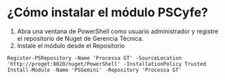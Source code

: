 # ¿Cómo instalar el módulo PSCyfe?

1. Abra una ventana de PowerShell como usuario administrador y registre el repositorio de Nuget de Gerencia Técnica.
2. Instale el módulo desde el Repositorio

```
Register-PSRepository -Name 'Processa GT' -SourceLocation 'http://proget:8020/nuget/PowerShell' -InstallationPolicy Trusted
Install-Module -Name 'PSGemini' -Repository 'Processa GT'
```
